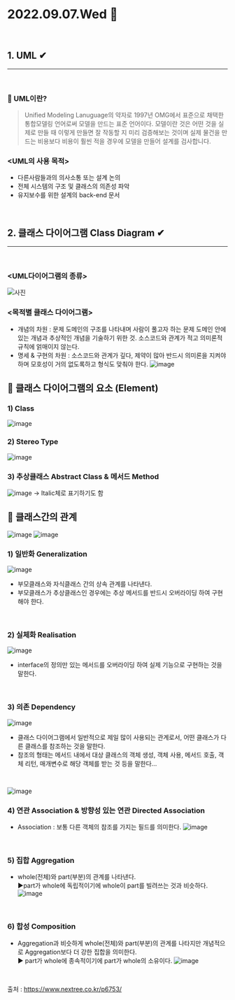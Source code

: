 # 2022.09.07.Wed 📅
<br>

## 1. UML ✔
-----------------------------
<br>

### 🔔 UML이란?
> Unified Modeling Lanuguage의 약자로 1997년 OMG에서 표준으로 채택한 통합모델링 언어로써 모델을 만드는 표준 언어이다. 모델이란 것은 어떤 것을 실제로 만들 때 이렇게 만들면 잘 작동할 지 미리 검증해보는 것이며 실제 물건을 만드는 비용보다 비용이 훨씬 적을 경우에 모델을 만들어 설계를 검사합니다.

### <UML의 사용 목적>
- 다른사람들과의 의사소통 또는 설계 논의
- 전체 시스템의 구조 및 클래스의 의존성 파악
- 유지보수를 위한 설계의 back-end 문서

<br>

## 2. 클래스 다이어그램 Class Diagram ✔
-----------------------------
<br>

### <UML다이어그램의 종류>

![사진](https://www.nextree.co.kr/content/images/2021/01/--1-UML---.png)
<br>

### <목적별 클래스 다이어그램>
- 개념의 차원 : 문제 도메인의 구조를 나타내며 사람이 풀고자 하는 문제 도메인 안에 있는 개념과 추상적인 개념을 기술하기 위한 것. 소스코드와 관계가 적고 의미론적 규칙에 얽매이지 않는다.
- 명세 & 구현의 차원 : 소스코드와 관계가 깊다, 제약이 많아 반드시 의미론을 지켜야하며 모호성이 거의 없도록하고 형식도 맞춰야 한다.
![image](https://www.nextree.co.kr/content/images/2021/01/--2--------------2.png)



## 🔔 클래스 다이어그램의 요소 (Element)
###     1) Class
![image](https://www.nextree.co.kr/content/images/2021/01/--3----.png)
<br>

###     2) Stereo Type
![image](https://www.nextree.co.kr/content/images/2021/01/--4--------.png)
<br>

###     3) 추상클래스 Abstract Class & 메서드 Method 
![image](https://www.nextree.co.kr/content/images/2021/01/--5------.png)
    -> Italic체로 표기하기도 함
<br>

## 🔔 클래스간의 관계
![image](https://www.nextree.co.kr/content/images/2021/01/--6-----------.png)
![image](https://dthumb-phinf.pstatic.net/?src=%22http%3A%2F%2Fcfile8.uf.tistory.com%2Fimage%2F135576465051426D26333D%22&type=cafe_wa740)
<br>

### 1) 일반화 Generalization
![image](https://www.nextree.co.kr/content/images/2021/01/--7-Generalization1.png)
- 부모클래스와 자식클래스 간의 상속 관계를 나타낸다.
- 부모클래스가 추상클래스인 경우에는 추상 메서드를 반드시 오버라이딩 하여 구현해야 한다.
<br>

### 2) 실체화 Realisation
![image](https://www.nextree.co.kr/content/images/2021/01/--8-Realization.png)
- interface의 정의만 있는 메서드를 오버라이딩 하여 실제 기능으로 구현하는 것을 말한다.
<br>


### 3) 의존 Dependency
![image](https://www.nextree.co.kr/content/images/2021/01/--9-Dependency.png)
- 클래스 다이어그램에서 일반적으로 제일 많이 사용되는 관계로서, 어떤 클래스가 다른 클래스를 참조하는 것을 말한다.
- 참조의 형태는 메서드 내에서 대상 클래스의 객체 생성, 객체 사용, 메서드 호출, 객체 리턴, 매개변수로 해당 객체를 받는 것 등을 말한다...
<br>

<Dependency Stereo Type>

![image](https://www.nextree.co.kr/content/images/2021/01/--10-Dependency2.png)

### 4) 연관 Association & 방향성 있는 연관 Directed Association
- Association : 보통 다른 객체의 참조를 가지는 필드를 의미한다.
![image](https://www.nextree.co.kr/content/images/2021/01/--16-Aggregation.png)

<br>

### 5) 집합 Aggregation
- whole(전체)와 part(부분)의 관계를 나타낸다.  
   ▶part가 whole에 독립적이기에 whole이 part를 빌려쓰는 것과 비슷하다.
![image](https://www.nextree.co.kr/content/images/2021/01/--16-Aggregation.png)
<br>

### 6) 합성 Composition
- Aggregation과 비슷하게 whole(전체)와 part(부분)의 관계를 나타지만 개념적으로 Aggregation보다 더 강한 집합을 의미한다.  
   ▶ part가 whole에 종속적이기에 part가 whole의 소유이다.
![image](https://www.nextree.co.kr/content/images/2021/01/--19-Composition1.png)
<br>

출처 : https://www.nextree.co.kr/p6753/